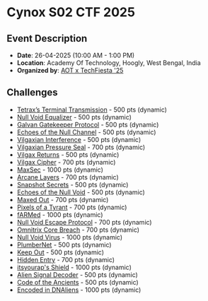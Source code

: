 # Cynox S02 CTF 2025

## Event Description

- **Date**: 26-04-2025 (10:00 AM - 1:00 PM)
- **Location**: Academy Of Technology, Hoogly, West Bengal, India
- **Organized by**: [AOT x TechFiesta '25](https://aotfiesta25.tech/)

## Challenges

- [Tetrax’s Terminal Transmission](./C01/README.md) - 500 pts (dynamic)
- [Null Void Equalizer](./C02/README.md) - 500 pts (dynamic)
- [Galvan Gatekeeper Protocol](./C03/README.md) - 500 pts (dynamic)
- [Echoes of the Null Channel](./C04/README.md) - 500 pts (dynamic)
- [Vilgaxian Interference](./C05/README.md) - 500 pts (dynamic)
- [Vilgaxian Pressure Seal](./C06/README.md) - 700 pts (dynamic)
- [Vilgax Returns](./C07/README.md) - 500 pts (dynamic)
- [Vilgax Cipher](./C08/README.md) - 700 pts (dynamic)
- [MaxSec](./C09/README.md) - 1000 pts (dynamic)
- [Arcane Layers](./C10/README.md) - 700 pts (dynamic)
- [Snapshot Secrets](./C11/README.md) - 500 pts (dynamic)
- [Echoes of the Null Void](./C12/README.md) - 500 pts (dynamic)
- [Maxed Out](./C13/README.md) - 700 pts (dynamic)
- [Pixels of a Tyrant](./C14/README.md) - 700 pts (dynamic)
- [fARMed](./C15/README.md) - 1000 pts (dynamic)
- [Null Void Escape Protocol](./C16/README.md) - 700 pts (dynamic)
- [Omnitrix Core Breach](./C17/README.md) - 700 pts (dynamic)
- [Null Void Virus](./C18/README.md) - 1000 pts (dynamic)
- [PlumberNet](./C19/README.md) - 500 pts (dynamic)
- [Keep Out](./C20/README.md) - 500 pts (dynamic)
- [Hidden Entry](./C21/README.md) - 700 pts (dynamic)
- [itsyourap's Shield](./C22/README.md) - 1000 pts (dynamic)
- [Alien Signal Decoder](./C23/README.md) - 500 pts (dynamic)
- [Code of the Ancients](./C24/README.md) - 500 pts (dynamic)
- [Encoded in DNAliens](./C25/README.md) - 1000 pts (dynamic)
